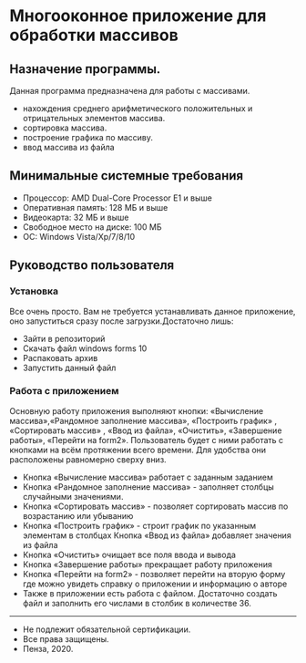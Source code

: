 # Многооконное приложение для обработки массивов
## Назначение программы.
Данная программа предназначена для работы с массивами.
- нахождения среднего арифметического положительных и отрицательных элементов массива.
- сортировка массива.
- построение графика по массиву.
- ввод массива из файла
## Минимальные системные требования
- Процессор: AMD Dual-Core Processor E1 и выше
- Оперативная память: 128 МБ и выше
- Видеокарта: 32 МБ и выше
- Свободное место на диске: 100 МБ
- ОС: Windows Vista/Xp/7/8/10
## Руководство пользователя
### Установка
Все очень просто. Вам не требуется устанавливать данное приложение, оно запуститься сразу после загрузки.Достаточно лишь:

- Зайти в репозиторий
- Скачать файл windows forms 10
- Распаковать архив
- Запустить данный файл
### Работа с приложением
Основную работу приложения выполняют кнопки: «Вычисление массива»,«Рандомное заполнение массива», «Построить график» , «Сортировать массив» , «Ввод из файла», «Очистить», «Завершение работы», «Перейти на form2». Пользователь будет с ними работать с кнопками на всём протяжении всего времени. Для удобства они расположены равномерно сверху вниз.

- Кнопка «Вычисление массива» работает с заданным заданием
- Кнопка «Рандомное заполнение массива» - заполняет столбцы случайными значениями.
- Кнопка «Сортировать массив» - позволяет сортировать массив по возрастанию или убыванию
- Кнопка «Построить график» - строит график по указанным элементам в столбцах Кнопка «Ввод из файла» добавляет значения из файла
- Кнопка «Очистить» очищает все поля ввода и вывода
- Кнопка «Завершение работы» прекращает работу приложения
- Кнопка «Перейти на form2» - позволяет перейти на вторую форму где можно увидеть справку о приложении и информацию о авторе
- Также в приложении есть работа с файлом. Достаточно создать файл и заполнить его числами в столбик в количестве 36.
***

- Не подлежит обязательной сертификации.
- Все права защищены.
- Пенза, 2020.
